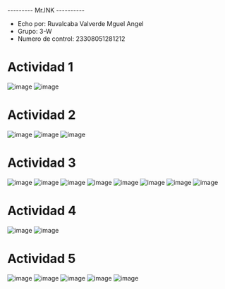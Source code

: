 --------- Mr.INK ----------
- Echo por: Ruvalcaba Valverde Mguel Angel
- Grupo: 3-W
- Numero de control: 23308051281212

# Actividad 1
![image](https://github.com/user-attachments/assets/5dc7f70f-ed67-4685-a2e7-bc211449ff2c)
![image](https://github.com/user-attachments/assets/2e5f54c5-d7fd-4e66-b470-739d75065e56)

# Actividad 2
![image](https://github.com/user-attachments/assets/f1859071-0eb2-46c8-bdd1-8473ac2fdb32)
![image](https://github.com/user-attachments/assets/9d560065-a811-4e7d-910d-8b2aee24b363)
![image](https://github.com/user-attachments/assets/c1f5c807-faca-4bfb-85fb-a9ac78c5485f)

# Actividad 3
![image](https://github.com/user-attachments/assets/3708135c-33e5-4d7e-897c-e4b52054d351)
![image](https://github.com/user-attachments/assets/42aba6dc-0f6a-4301-a9df-f47135ea14ae)
![image](https://github.com/user-attachments/assets/a39964d9-d30f-4c18-b8a2-1d16f804b1aa)
![image](https://github.com/user-attachments/assets/2cb513eb-3fc4-416e-b7f8-50435625f396)
![image](https://github.com/user-attachments/assets/1bfdedc6-33ad-4d78-a46b-c26cd46681da)
![image](https://github.com/user-attachments/assets/c5a62dfa-1396-4f78-a931-e314a9eb12d4)
![image](https://github.com/user-attachments/assets/249f2a9e-8e46-4681-96c3-83ac8bcc8911)
![image](https://github.com/user-attachments/assets/3924913d-fdac-4e47-9f51-956a8ba168cb)

# Actividad 4
![image](https://github.com/user-attachments/assets/c3887a81-b207-4da4-a88e-7000d2a957c2)
![image](https://github.com/user-attachments/assets/fbed0f86-ff11-4cc1-abef-45d054a0b5d7)

# Actividad 5
![image](https://github.com/user-attachments/assets/d476e996-cfa6-41b5-9af2-6d1383ef8d4d)
![image](https://github.com/user-attachments/assets/a3fa2f5e-b805-449b-91b1-43f6faf861bb)
![image](https://github.com/user-attachments/assets/92fc2166-d56b-4d2d-bab5-8fbf6a8b82ee)
![image](https://github.com/user-attachments/assets/46f90dca-0991-4dd6-8477-2c5133001a5f)
![image](https://github.com/user-attachments/assets/4a9b43f0-d40b-4ee7-a764-45fc0c97b200)
